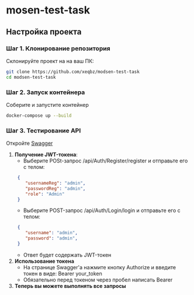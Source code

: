 # mosen-test-task
## Настройка проекта
### Шаг 1. Клонирование репозитория
Склонируйте проект на на ваш ПК:
```bash
git clone https://github.com/xeqbz/modsen-test-task
cd modsen-test-task
```
### Шаг 2. Запуск контейнера
Соберите и запустите контейнер
```bash
docker-compose up --build
```
### Шаг 3. Тестирование API 
Откройте [Swagger](http://localhost:8080/swagger/index.html)
1. **Получение JWT-токена**:
    - Выберите POSt-запрос /api/Auth/Register/register и отправьте его с телом:
    ```json
     {
        "usernameReg": "admin",
        "passwordReg": "admin",
        "role": "Admin"
     }
     ```
    - Выберите POST-запрос /api/Auth/Login/login и отправьте его с телом:
    ```json
     {
        "username": "admin",
        "password": "admin",
     }
     ```
     - Ответ будет содержать JWT-токен
2. **Использование токена**
    - На странице Swagger'a нажмите кнопку Authorize и введите токен в виде: Bearer your_token
    - Обязательно перед токеном через пробел написать Bearer
3. **Теперь вы можете выполнять все запросы**

